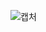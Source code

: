 ![캡처](https://user-images.githubusercontent.com/105197501/195235724-551d4901-5757-43e8-8a7f-02942f40fd1b.PNG)
